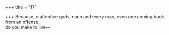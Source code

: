 +++
title = "17"

+++
Because, o attentive gods, each and every man, even one coming back  from an offense,  
do you make to live—  